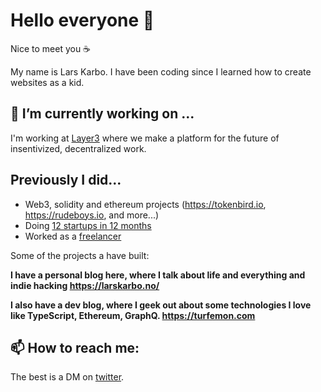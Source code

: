 # Hello everyone 👋

Nice to meet you ☕

My name is Lars Karbo. I have been coding since I learned how to create websites as a kid.

## 🔭 I’m currently working on ...

I'm working at [Layer3](https://beta.layer3.xyz/) where we make a platform for the future of insentivized, decentralized work.

## Previously I did...

* Web3, solidity and ethereum projects (https://tokenbird.io, https://rudeboys.io, and more...)
* Doing [12 startups in 12 months](https://larskarbo.no/12-startups-12-months)
* Worked as a [freelancer](https://larskarbo.no/)

Some of the projects a have built:

**I have a personal blog here, where I talk about life and everything and indie hacking https://larskarbo.no/**

**I also have a dev blog, where I geek out about some technologies I love like TypeScript, Ethereum, GraphQ. https://turfemon.com**


## 📫 How to reach me:

The best is a DM on [twitter](https://twitter.com/larskarbo).

